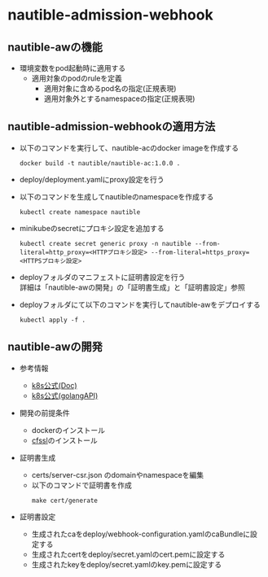 # nautible-admission-webhook

## nautible-awの機能
* 環境変数をpod起動時に適用する
  * 適用対象のpodのruleを定義
    *  適用対象に含めるpod名の指定(正規表現)
    *  適用対象外とするnamespaceの指定(正規表現)

## nautible-admission-webhookの適用方法
* 以下のコマンドを実行して、nautible-acのdocker imageを作成する
    ```
    docker build -t nautible/nautible-ac:1.0.0 .
    ```
* deploy/deployment.yamlにproxy設定を行う

* 以下のコマンドを生成してnautibleのnamespaceを作成する
    ```
    kubectl create namespace nautible
    ```

* minikubeのsecretにプロキシ設定を追加する
    ```
    kubectl create secret generic proxy -n nautible --from-literal=http_proxy=<HTTPプロキシ設定> --from-literal=https_proxy=<HTTPSプロキシ設定>
    ```

* deployフォルダのマニフェストに証明書設定を行う  
  詳細は「nautible-awの開発」の「証明書生成」と「証明書設定」参照

* deployフォルダにて以下のコマンドを実行してnautible-awをデプロイする
    ```
    kubectl apply -f .
    ```

## nautible-awの開発
* 参考情報
  * [k8s公式(Doc)](https://kubernetes.io/docs/reference/access-authn-authz/extensible-admission-controllers/)
  * [k8s公式(golangAPI)](https://godoc.org/k8s.io/api/admission/v1)

* 開発の前提条件
  * dockerのインストール
  * [cfssl](https://github.com/cloudflare/cfssl)のインストール

* 証明書生成
  * certs/server-csr.json のdomainやnamespaceを編集
  * 以下のコマンドで証明書を作成
    ```
    make cert/generate
    ```
* 証明書設定
  * 生成されたcaをdeploy/webhook-configuration.yamlのcaBundleに設定する
  * 生成されたcertをdeploy/secret.yamlのcert.pemに設定する
  * 生成されたkeyをdeploy/secret.yamlのkey.pemに設定する

